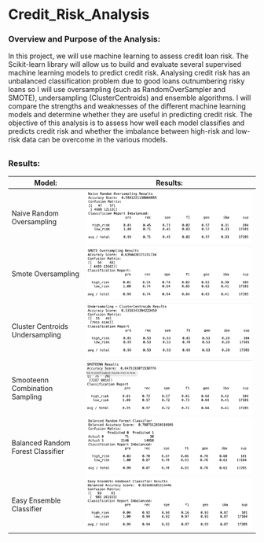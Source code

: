 # Credit_Risk_Analysis

### Overview and Purpose of the Analysis:

In this project, we will use machine learning to assess credit loan risk. The Scikit-learn library will allow us to build and evaluate several supervised machine learning models to predict credit risk. Analysing credit risk has an unbalanced classification problem due to good loans outnumbering risky loans so I will use oversampling (such as RandomOverSampler and SMOTE), undersampling (ClusterCentroids) and ensemble algorithms. I will compare the strengths and weaknesses of the different machine learning models and determine whether they are useful in predicting credit risk. The objective of this analysis is to assess how well each model classifies and predicts credit risk and whether the imbalance between high-risk and low-risk data can be overcome in the various models.

##

### Results:

 Model:   |      Results:   |   
|----------|:-------------:|
|Naive Random Oversampling |  ![naive](https://github.com/YanLuong/Credit_Risk_Analysis/blob/main/screenshots/naive_random_oversampling.png) | 
| Smote Oversampling|  ![smote](https://github.com/YanLuong/Credit_Risk_Analysis/blob/main/screenshots/smote_oversampling.png)  |   
| Cluster Centroids Undersampling |  ![cluster](https://github.com/YanLuong/Credit_Risk_Analysis/blob/main/screenshots/cluster_centroids_undersampling.png)  |
| Smooteenn Combination Sampling |  ![smoteen](https://github.com/YanLuong/Credit_Risk_Analysis/blob/main/screenshots/smoteenn.png)  |
| Balanced Random Forest Classifier |   ![forest](https://github.com/YanLuong/Credit_Risk_Analysis/blob/main/screenshots/balanced_forest_del3ensemble.png)   |
| Easy Ensemble Classifier |  ![easy](https://github.com/YanLuong/Credit_Risk_Analysis/blob/main/screenshots/easy_ensemble_del3.png)   |
